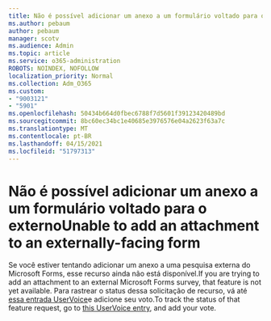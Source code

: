 ```yaml
---
title: Não é possível adicionar um anexo a um formulário voltado para o externo
ms.author: pebaum
author: pebaum
manager: scotv
ms.audience: Admin
ms.topic: article
ms.service: o365-administration
ROBOTS: NOINDEX, NOFOLLOW
localization_priority: Normal
ms.collection: Adm_O365
ms.custom:
- "9003121"
- "5901"
ms.openlocfilehash: 50434b664d0fbec6788f7d5601f39123420489bd
ms.sourcegitcommit: 8bc60ec34bc1e40685e3976576e04a2623f63a7c
ms.translationtype: MT
ms.contentlocale: pt-BR
ms.lasthandoff: 04/15/2021
ms.locfileid: "51797313"
---
```

# <a name="unable-to-add-an-attachment-to-an-externally-facing-form"></a><span data-ttu-id="9546e-102">Não é possível adicionar um anexo a um formulário voltado para o externo</span><span class="sxs-lookup"><span data-stu-id="9546e-102">Unable to add an attachment to an externally-facing form</span></span>

<span data-ttu-id="9546e-103">Se você estiver tentando adicionar um anexo a uma pesquisa externa do Microsoft Forms, esse recurso ainda não está disponível.</span><span class="sxs-lookup"><span data-stu-id="9546e-103">If you are trying to add an attachment to an external Microsoft Forms survey, that feature is not yet available.</span></span> <span data-ttu-id="9546e-104">Para rastrear o status dessa solicitação de recurso, vá até [essa entrada UserVoice](https://go.microsoft.com/fwlink/?linkid=2133069)e adicione seu voto.</span><span class="sxs-lookup"><span data-stu-id="9546e-104">To track the status of that feature request, go to [this UserVoice entry](https://go.microsoft.com/fwlink/?linkid=2133069), and add your vote.</span></span>
